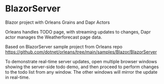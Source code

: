 # BlazorServer
 Blazor project with Orleans Grains and Dapr Actors

 Orleans handles TODO page, with streaming updates to changes, Dapr actor manages the Weatherforecast page data.

 Based on BlazorServer sample project from Orleans repo https://github.com/dotnet/orleans/tree/main/samples/Blazor/BlazorServer

 To demonstrate real-time server updates, open multiple browser windows showing the server-side todo demo, and then proceed to perform changes to the todo list from any window. The other windows will mirror the update in real-time.